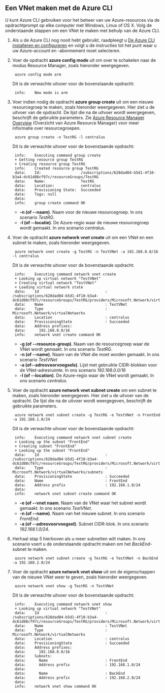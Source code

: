 ## Een VNet maken met de Azure CLI

U kunt Azure CLI gebruiken voor het beheer van uw Azure-resources via de opdrachtprompt op elke computer met Windows, Linux of OS X. Volg de onderstaande stappen om een VNet te maken met behulp van de Azure CLI.

1. Als u de Azure CLI nog nooit hebt gebruikt, raadpleegt u [De Azure CLI installeren en configureren](../articles/xplat-cli-install.md) en volgt u de instructies tot het punt waar u uw Azure-account en -abonnement moet selecteren.
2. Voer de opdracht **azure config mode** uit om over te schakelen naar de modus Resource Manager, zoals hieronder weergegeven.

        azure config mode arm

    Dit is de verwachte uitvoer voor de bovenstaande opdracht:

        info:    New mode is arm

3. Voer indien nodig de opdracht **azure group create** uit om een nieuwe resourcegroep te maken, zoals hieronder weergegeven. Hier ziet u de uitvoer van de opdracht. De lijst die na de uitvoer wordt weergegeven, beschrijft de gebruikte parameters. Zie [Azure Resource Manager Overview](../articles/virtual-network/resource-group-overview.md#resource-groups) (Overzicht van Azure Resource Manager) voor meer informatie over resourcegroepen.

        azure group create -n TestRG -l centralus

    Dit is de verwachte uitvoer voor de bovenstaande opdracht:

        info:    Executing command group create
        + Getting resource group TestRG
        + Creating resource group TestRG
        info:    Created resource group TestRG
        data:    Id:                  /subscriptions/628dad04-b5d1-4f10-b3a4-dc61d88cf97c/resourceGroups/TestRG
        data:    Name:                TestRG
        data:    Location:            centralus
        data:    Provisioning State:  Succeeded
        data:    Tags: null
        data:
        info:    group create command OK

    - **-n (of --naam)**. Naam voor de nieuwe resourcegroep. In ons scenario *TestRG*.
    - **-l (of --locatie)**. De Azure-regio waar de nieuwe resourcegroep wordt gemaakt. In ons scenario *centralus*.

4. Voer de opdracht **azure network vnet create** uit om een VNet en een subnet te maken, zoals hieronder weergegeven. 

        azure network vnet create -g TestRG -n TestVNet -a 192.168.0.0/16 -l centralus

    Dit is de verwachte uitvoer voor de bovenstaande opdracht:

        info:    Executing command network vnet create
        + Looking up virtual network "TestVNet"
        + Creating virtual network "TestVNet"
        + Loading virtual network state
        data:    Id                              : /subscriptions/628dad04-b5d1-4f10-b3a4-dc61d88cf97c/resourceGroups/TestRG/providers/Microsoft.Network/virtualNetworks/TestVNet2
        data:    Name                            : TestVNet
        data:    Type                            : Microsoft.Network/virtualNetworks
        data:    Location                        : centralus
        data:    ProvisioningState               : Succeeded
        data:    Address prefixes:
        data:      192.168.0.0/16
        info:    network vnet create command OK

    - **-g (of --resource-group)**. Naam van de resourcegroep waar de VNet wordt gemaakt. In ons scenario *TestRG*.
    - **-n (of --name)**. Naam van de VNet die moet worden gemaakt. In ons scenario *TestVNet*
    - **-a (of--adresvoorvoegsels)**. Lijst met gebruikte CIDR-blokken voor de VNet-adresruimte. In ons scenario *192.168.0.0/16*
    - **-l (of --location)**. De Azure-regio waar de VNet wordt gemaakt. In ons scenario *centralus*.

5. Voer de opdracht **azure network vnet subnet create** om een subnet te maken, zoals hieronder weergegeven. Hier ziet u de uitvoer van de opdracht. De lijst die na de uitvoer wordt weergegeven, beschrijft de gebruikte parameters.

        azure network vnet subnet create -g TestRG -e TestVNet -n FrontEnd -a 192.168.1.0/24

    Dit is de verwachte uitvoer voor de bovenstaande opdracht:

        info:    Executing command network vnet subnet create
        + Looking up the subnet "FrontEnd"
        + Creating subnet "FrontEnd"
        + Looking up the subnet "FrontEnd"
        data:    Id                              : /subscriptions/628dad04-b5d1-4f10-b3a4-dc61d88cf97c/resourceGroups/TestRG/providers/Microsoft.Network/virtualNetworks/TestVNet/subnets/FrontEnd
        data:    Type                            : Microsoft.Network/virtualNetworks/subnets
        data:    ProvisioningState               : Succeeded
        data:    Name                            : FrontEnd
        data:    Address prefix                  : 192.168.1.0/24
        data:
        info:    network vnet subnet create command OK

    - **-e (of --vnet naam**. Naam van de VNet waar het subnet wordt gemaakt. In ons scenario *TestVNet*.
    - **-n (of --name)**. Naam van het nieuwe subnet. In ons scenario *FrontEnd*.
    - **-a (of --adresvoorvoegsel)**. Subnet CIDR-blok. In ons scenario *192.168.1.0/24*.

6. Herhaal stap 5 hierboven als u meer subnetten wilt maken. In ons scenario voert u de onderstaande opdracht maken om het *BackEnd*-subnet te maken.

        azure network vnet subnet create -g TestRG -e TestVNet -n BackEnd -a 192.168.2.0/24

4. Voer de opdracht **azure network vnet show** uit om de eigenschappen van de nieuwe VNet weer te geven, zoals hieronder weergegeven.

        azure network vnet show -g TestRG -n TestVNet

    Dit is de verwachte uitvoer voor de bovenstaande opdracht:

        info:    Executing command network vnet show
        + Looking up virtual network "TestVNet"
        data:    Id                              : /subscriptions/628dad04-b5d1-4f10-b3a4-dc61d88cf97c/resourceGroups/TestRG/providers/Microsoft.Network/virtualNetworks/TestVNet
        data:    Name                            : TestVNet
        data:    Type                            : Microsoft.Network/virtualNetworks
        data:    Location                        : centralus
        data:    ProvisioningState               : Succeeded
        data:    Address prefixes:
        data:      192.168.0.0/16
        data:    Subnets:
        data:      Name                          : FrontEnd
        data:      Address prefix                : 192.168.1.0/24
        data:
        data:      Name                          : BackEnd
        data:      Address prefix                : 192.168.2.0/24
        data:
        info:    network vnet show command OK



<!--HONumber=ago16_HO4-->



